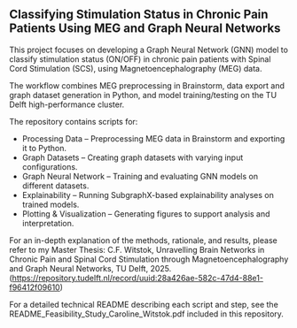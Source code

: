 ## Classifying Stimulation Status in Chronic Pain Patients Using MEG and Graph Neural Networks
This project focuses on developing a Graph Neural Network (GNN) model to classify stimulation status (ON/OFF) in chronic pain patients with Spinal Cord Stimulation (SCS), using Magnetoencephalography (MEG) data.

The workflow combines MEG preprocessing in Brainstorm, data export and graph dataset generation in Python, and model training/testing on the TU Delft high-performance cluster.

The repository contains scripts for:

* Processing Data – Preprocessing MEG data in Brainstorm and exporting it to Python.
* Graph Datasets – Creating graph datasets with varying input configurations.
* Graph Neural Network – Training and evaluating GNN models on different datasets.
* Explainability – Running SubgraphX-based explainability analyses on trained models.
* Plotting & Visualization – Generating figures to support analysis and interpretation.

For an in-depth explanation of the methods, rationale, and results, please refer to my Master Thesis:
C.F. Witstok, Unravelling Brain Networks in Chronic Pain and Spinal Cord Stimulation through Magnetoencephalography and Graph Neural Networks, TU Delft, 2025. (https://repository.tudelft.nl/record/uuid:28a426ae-582c-47d4-88e1-f96412f09610)

For a detailed technical README describing each script and step, see the README_Feasibility_Study_Caroline_Witstok.pdf included in this repository.
